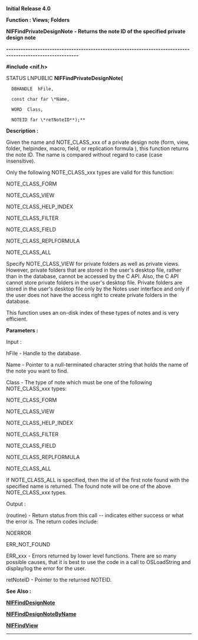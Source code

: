 




<!--
 /\* Font Definitions \*/
 @font-face
 {font-family:Helv;
 panose-1:2 11 6 4 2 2 2 3 2 4;}
@font-face
 {font-family:"Cambria Math";
 panose-1:2 4 5 3 5 4 6 3 2 4;}
 /\* Style Definitions \*/
 p.MsoNormal, li.MsoNormal, div.MsoNormal
 {margin-top:0cm;
 margin-right:0cm;
 margin-bottom:8.0pt;
 margin-left:0cm;
 line-height:107%;
 font-size:11.0pt;
 font-family:"Calibri",sans-serif;}
.MsoChpDefault
 {font-size:11.0pt;}
.MsoPapDefault
 {margin-bottom:8.0pt;
 line-height:107%;}
 /\* Page Definitions \*/
 @page WordSection1
 {size:612.0pt 792.0pt;
 margin:72.0pt 72.0pt 72.0pt 72.0pt;}
div.WordSection1
 {page:WordSection1;}
-->




**Initial Release 4.0**



**Function : Views; Folders**



**NIFFindPrivateDesignNote** **- Returns
the note ID of the specified private design note**


**----------------------------------------------------------------------------------------------------------**



**#include <nif.h>**



STATUS
LNPUBLIC **NIFFindPrivateDesignNote(**  

      DBHANDLE  hFile,  

      const char far \*Name,  

      WORD  Class,  

      NOTEID far \*retNoteID**);**



**Description :**



Given the
name and NOTE\_CLASS\_xxx of a private design note (form, view, folder,
helpindex, macro, field, or replication formula ), this function returns the
note ID.   The name is compared without regard to case (case insensitive).  

  

Only the following NOTE\_CLASS\_xxx types are valid for this function:  

NOTE\_CLASS\_FORM  

NOTE\_CLASS\_VIEW  

NOTE\_CLASS\_HELP\_INDEX  

NOTE\_CLASS\_FILTER  

NOTE\_CLASS\_FIELD  

NOTE\_CLASS\_REPLFORMULA  

NOTE\_CLASS\_ALL


 


Specify
NOTE\_CLASS\_VIEW for private folders as well as private views.  However, private
folders that are stored in the user's desktop file, rather than in the
database, cannot be accessed by the C API.  Also, the C API cannot store
private folders in the user's desktop file.  Private folders are stored in the
user's desktop file only by the Notes user interface and only if the user does
not have the access right to create private folders in the database.


  

This function uses an on-disk index of these types of notes and is very
efficient.


 


**Parameters :**



Input :  

hFile  -  Handle to the database.  

  

Name  -  Pointer to a null-terminated character string that holds the name of
the note you want to find.  

  

Class  -  The type of note which must be one of the following NOTE\_CLASS\_xxx
types:  

NOTE\_CLASS\_FORM  

NOTE\_CLASS\_VIEW  

NOTE\_CLASS\_HELP\_INDEX  

NOTE\_CLASS\_FILTER  

NOTE\_CLASS\_FIELD  

NOTE\_CLASS\_REPLFORMULA  

NOTE\_CLASS\_ALL  

  

If NOTE\_CLASS\_ALL is specified, then the id of the first note found with the
specified name is returned.  The found note will be one of the above
NOTE\_CLASS\_xxx types.  

  




Output :  

(routine)  -  Return status from this call -- indicates either success or what
the error is. The return codes include:  

  

NOERROR  

ERR\_NOT\_FOUND  

ERR\_xxx - Errors returned by lower level functions.  There are so many possible
causes, that it is best to use the code in a call to OSLoadString and
display/log the error for the user.  

  

  

retNoteID  -  Pointer to the returned NOTEID.  

  




 **See Also :**


**[NIFFindDesignNote](NIFFindDesignNote.md)**


**[NIFFindDesignNoteByName](NIFFindDesignNoteByName.md)**


**[NIFFindView](NIFFindView.md)**



----------------------------------------------------------------------------------------------------------


 





